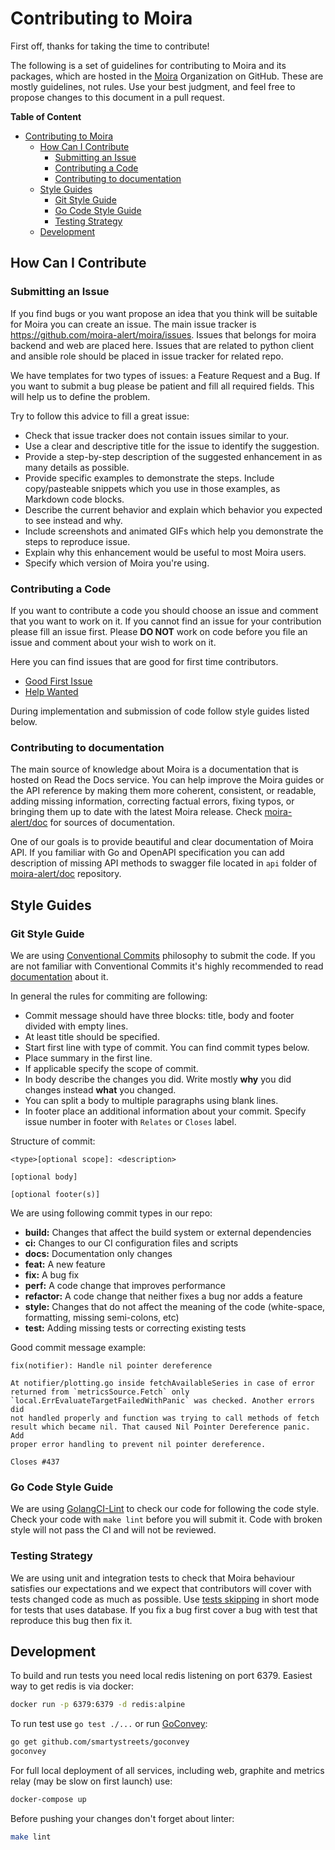 # Contributing to Moira

First off, thanks for taking the time to contribute!

The following is a set of guidelines for contributing to Moira and its packages, which are hosted in the 
[Moira](https://github.com/moira-alert) Organization on GitHub. These are mostly guidelines, not rules. Use your best 
judgment, and feel free to propose changes to this document in a pull request.

**Table of Content**

- [Contributing to Moira](#contributing-to-moira)
  - [How Can I Contribute](#how-can-i-contribute)
    - [Submitting an Issue](#submitting-an-issue)
    - [Contributing a Code](#contributing-a-code)
    - [Contributing to documentation](#contributing-to-documentation)
  - [Style Guides](#style-guides)
    - [Git Style Guide](#git-style-guide)
    - [Go Code Style Guide](#go-code-style-guide)
    - [Testing Strategy](#testing-strategy)
  - [Development](#development)

## How Can I Contribute

### Submitting an Issue

If you find bugs or you want propose an idea that you think will be suitable for Moira you can create an issue. The main 
issue tracker is https://github.com/moira-alert/moira/issues. Issues that belongs for moira backend and web are placed here. 
Issues that are related to python client and ansible role should be placed in issue tracker for related repo.

We have templates for two types of issues: a Feature Request and a Bug. If you want to submit a bug please be patient 
and fill all required fields. This will help us to define the problem.

Try to follow this advice to fill a great issue:

- Check that issue tracker does not contain issues similar to your.
- Use a clear and descriptive title for the issue to identify the suggestion.
- Provide a step-by-step description of the suggested enhancement in as many details as possible.
- Provide specific examples to demonstrate the steps. Include copy/pasteable snippets which you use in those examples, as Markdown code blocks.
- Describe the current behavior and explain which behavior you expected to see instead and why.
- Include screenshots and animated GIFs which help you demonstrate the steps to reproduce issue.
- Explain why this enhancement would be useful to most Moira users.
- Specify which version of Moira you're using.

### Contributing a Code

If you want to contribute a code you should choose an issue and comment that you want to work on it. If you cannot find 
an issue for your contribution please fill an issue first. Please **DO NOT** work on code before you file an issue and comment
about your wish to work on it.

Here you can find issues that are good for first time contributors.

- [Good First Issue](https://github.com/moira-alert/moira/issues?q=is%3Aopen+is%3Aissue+label%3A%22good+first+issue%22)
- [Help Wanted](https://github.com/moira-alert/moira/issues?q=is%3Aopen+is%3Aissue+label%3A%22help+wanted%22)

During implementation and submission of code follow style guides listed below.

### Contributing to documentation

The main source of knowledge about Moira is a documentation that is hosted on Read the Docs service. You can help improve the Moira guides or the API reference by making them more coherent, consistent, or readable, adding missing information, correcting factual errors, fixing typos, or bringing them up to date with the latest Moira release. Check [moira-alert/doc](github.com/moira-alert/doc) for sources of documentation.

One of our goals is to provide beautiful and clear documentation of Moira API. If you familiar with Go and OpenAPI specification you can add description of missing API methods to swagger file located in `api` folder of [moira-alert/doc](github.com/moira-alert/doc) repository.

## Style Guides

### Git Style Guide

We are using [Conventional Commits](https://www.conventionalcommits.org/en/v1.0.0/) philosophy to submit the code.
If you are not familiar with Conventional Commits it's highly recommended to read 
[documentation](https://www.conventionalcommits.org/en/v1.0.0/) about it.

In general the rules for commiting are following:

- Commit message should have three blocks: title, body and footer divided with empty lines.
- At least title should be specified.
- Start first line with type of commit. You can find commit types below.
- Place summary in the first line.
- If applicable specify the scope of commit.
- In body describe the changes you did. Write mostly **why** you did changes instead **what** you changed.
- You can split a body to multiple paragraphs using blank lines.
- In footer place an additional information about your commit. Specify issue number in footer with `Relates` or `Closes` label.

Structure of commit:

```blank
<type>[optional scope]: <description>

[optional body]

[optional footer(s)]
```

We are using following commit types in our repo:

- **build:** Changes that affect the build system or external dependencies
- **ci:** Changes to our CI configuration files and scripts
- **docs:** Documentation only changes
- **feat:** A new feature
- **fix:** A bug fix
- **perf:** A code change that improves performance
- **refactor:** A code change that neither fixes a bug nor adds a feature
- **style:** Changes that do not affect the meaning of the code (white-space, formatting, missing semi-colons, etc)
- **test:** Adding missing tests or correcting existing tests

Good commit message example:

```blank
fix(notifier): Handle nil pointer dereference

At notifier/plotting.go inside fetchAvailableSeries in case of error
returned from `metricsSource.Fetch` only
`local.ErrEvaluateTargetFailedWithPanic` was checked. Another errors did
not handled properly and function was trying to call methods of fetch
result which became nil. That caused Nil Pointer Dereference panic. Add
proper error handling to prevent nil pointer dereference.

Closes #437
```

### Go Code Style Guide

We are using [GolangCI-Lint](https://github.com/golangci/golangci-lint) to check our code for following the code style.
Check your code with `make lint` before you will submit it. Code with broken style will not pass the CI and will not be
reviewed.

### Testing Strategy

We are using unit and integration tests to check that Moira behaviour satisfies our expectations and we expect that
contributors will cover with tests changed code as much as possible. 
Use [tests skipping](https://golang.org/pkg/testing/#hdr-Skipping) in short mode for tests that uses database.
If you fix a bug first cover a bug with test that reproduce this bug then fix it.

## Development

To build and run tests you need local redis listening on port 6379.
Easiest way to get redis is via docker:

```bash
docker run -p 6379:6379 -d redis:alpine
```

To run test use ``go test ./...`` or run [GoConvey](http://goconvey.co/):

```bash
go get github.com/smartystreets/goconvey
goconvey
```

For full local deployment of all services, including web, graphite and metrics relay (may be slow on first launch) use:

```bash
docker-compose up
```

Before pushing your changes don't forget about linter:

```bash
make lint
```
